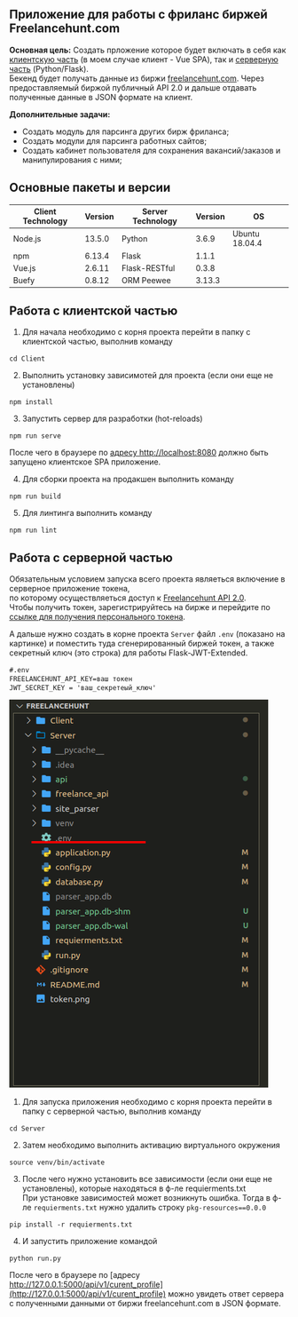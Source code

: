 ## Приложение для работы с фриланс биржей Freelancehunt.com

**Основная цель:** Создать прложение которое будет включать в себя как [клиентскую часть](https://github.com/VladKurluk/FreelancehuntAPI/tree/master/Client) (в моем случае клиент - Vue SPA), так и [серверную часть](https://github.com/VladKurluk/FreelancehuntAPI/tree/master/Server) (Python/Flask).  
Бекенд будет получать данные из биржи [freelancehunt.com](https://freelancehunt.com/). Через предоставляемый биржой публичный API 2.0 и дальше отдавать полученные данные в JSON формате на клиент.

**Дополнительные задачи:**

-   Создать модуль для парсинга других бирж фриланса;
-   Создать модули для парсинга работных сайтов;
-   Создать кабинет пользователя для сохранения вакансий/заказов и манипулирования с ними;

## Основные пакеты и версии

| Client Technology | Version | Server Technology | Version | OS             |
| ----------------- | ------- | ----------------- | ------- | -------------- |
| Node.js           | 13.5.0  | Python            | 3.6.9   | Ubuntu 18.04.4 |
| npm               | 6.13.4  | Flask             | 1.1.1   |                |
| Vue.js            | 2.6.11  | Flask-RESTful     | 0.3.8   |                |
| Buefy             | 0.8.12  | ORM Peewee        | 3.13.3  |                |

## Работа с клиентской частью

1. Для начала необходимо с корня проекта перейти в папку с клиентской частью, выполнив команду

```
cd Client
```

2. Выполнить установку зависимотей для проекта (если они еще не установлены)

```
npm install
```

3. Запустить сервер для разработки (hot-reloads)

```
npm run serve
```

После чего в браузере по [адресу http://localhost:8080](http://localhost:8080) должно быть запущено клиентское SPA приложение.

4. Для сборки проекта на продакшен выполнить команду

```
npm run build
```

5. Для линтинга выполнить команду

```
npm run lint
```

## Работа с серверной частью

Обязательным условием запуска всего проекта являеться включение в серверное приложение токенa,  
по которому осуществляеться доступ к [Freelancehunt API 2.0](https://apidocs.freelancehunt.com/?version=latest).  
Чтобы получить токен, зарегистрируйтесь на бирже и перейдите по [ссылке для получения персонального токена](https://freelancehunt.com/my/api).

А дальше нужно создать в корне проекта `Server` файл `.env` (показано на картинке) и поместить туда сгенерированный биржей токен, а также секретный ключ (это строка) для работы Flask-JWT-Extended.

```
#.env
FREELANCEHUNT_API_KEY=ваш токен
JWT_SECRET_KEY = 'ваш_секретеый_ключ'
```

![](https://github.com/VladKurluk/FreelancehuntAPI/blob/master/token.png)

1. Для запуска приложения необходимо с корня проекта перейти в папку с серверной частью, выполнив команду

```
cd Server
```

2. Затем необходимо выполнить активацию виртуального окружения

```
source venv/bin/activate
```

3. После чего нужно установить все зависимости (если они еще не установлены), которые находяться в ф-ле requierments.txt  
   При установке зависимостей может возникнуть ошибка. Тогда в ф-ле `requierments.txt` нужно удалить строку `pkg-resources==0.0.0`

```
pip install -r requierments.txt
```

4. И запустить приложение командой

```
python run.py
```

После чего в браузере по [адресу http://127.0.0.1:5000/api/v1/curent_profile](http://127.0.0.1:5000/api/v1/curent_profile) можно увидеть ответ сервера с полученными данными от биржи freelancehunt.com в JSON формате.
